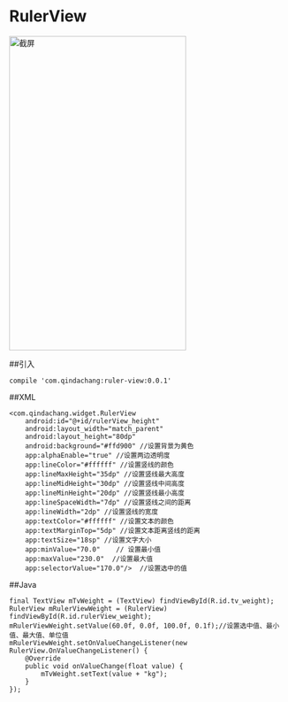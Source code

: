 # RulerView


<img src="https://github.com/qindachang/RulerView/blob/master/imgs/Screenshot_1479577403.png" width = "320" height = "568" alt="截屏" align=center />

##引入

    compile 'com.qindachang:ruler-view:0.0.1'

##XML

    <com.qindachang.widget.RulerView
        android:id="@+id/rulerView_height"
        android:layout_width="match_parent"
        android:layout_height="80dp"
        android:background="#ffd900" //设置背景为黄色
        app:alphaEnable="true" //设置两边透明度
        app:lineColor="#ffffff" //设置竖线的颜色
        app:lineMaxHeight="35dp" //设置竖线最大高度
        app:lineMidHeight="30dp" //设置竖线中间高度
        app:lineMinHeight="20dp" //设置竖线最小高度
        app:lineSpaceWidth="7dp" //设置竖线之间的距离
        app:lineWidth="2dp" //设置竖线的宽度
        app:textColor="#ffffff" //设置文本的颜色
        app:textMarginTop="5dp" //设置文本距离竖线的距离
        app:textSize="18sp" //设置文字大小
        app:minValue="70.0"    // 设置最小值
        app:maxValue="230.0"  //设置最大值
        app:selectorValue="170.0"/>  //设置选中的值

##Java

    final TextView mTvWeight = (TextView) findViewById(R.id.tv_weight);
    RulerView mRulerViewWeight = (RulerView) findViewById(R.id.rulerView_weight);
    mRulerViewWeight.setValue(60.0f, 0.0f, 100.0f, 0.1f);//设置选中值、最小值、最大值、单位值
    mRulerViewWeight.setOnValueChangeListener(new RulerView.OnValueChangeListener() {
        @Override
        public void onValueChange(float value) {
            mTvWeight.setText(value + "kg");
        }
    });